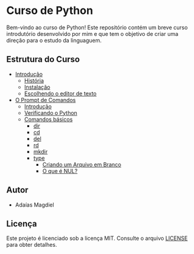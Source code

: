 # Curso de Python

Bem-vindo ao curso de Python! Este repositório contém um breve curso introdutório desenvolvido por mim e que tem o objetivo de criar uma direção para o estudo da linguaguem.

## Estrutura do Curso

- [Introdução](course/01_Introduction.md)
  - [História](course/01_Introduction.md#história)
  - [Instalação](course/01_Introduction.md#instalação)
  - [Escolhendo o editor de texto](course/01_Introduction.md#escolhendo-um-editor-de-texto)
- [O Prompt de Comandos](course/02_O-Prompt-de-Comandos.md)
  - [Introdução](course/02_O-Prompt-de-Comandos.md#introducao)
  - [Verificando o Python](course/02_O-Prompt-de-Comandos.md#verificando-o-python)
  - [Comandos básicos](course/02_O-Prompt-de-Comandos.md#comandos-basicos)
    - [dir](course/02_O-Prompt-de-Comandos.md#dir)
    - [cd](course/02_O-Prompt-de-Comandos.md#cd)
    - [del](course/02_O-Prompt-de-Comandos.md#del)
    - [rd](course/02_O-Prompt-de-Comandos.md#rd)
    - [mkdir](course/02_O-Prompt-de-Comandos.md#mkdir)
    - [type](course/02_O-Prompt-de-Comandos.md#type)
      - [Criando um Arquivo em Branco](course/02_O-Prompt-de-Comandos.md#criando-um-arquivo-em-branco)
      - [O que é NUL?](course/02_O-Prompt-de-Comandos.md#o-que-e-nul)

## Autor

- Adaías Magdiel

## Licença

Este projeto é licenciado sob a licença MIT. Consulte o arquivo [LICENSE](LICENSE) para obter detalhes.
